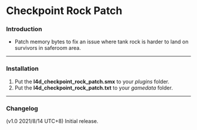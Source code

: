 # Checkpoint Rock Patch

### Introduction
- Patch memory bytes to fix an issue where tank rock is harder to land on survivors in saferoom area.

<hr>

### Installation
1. Put the **l4d_checkpoint_rock_patch.smx** to your _plugins_ folder.
2. Put the **l4d_checkpoint_rock_patch.txt** to your _gamedata_ folder.

<hr>

### Changelog
(v1.0 2021/8/14 UTC+8) Initial release.